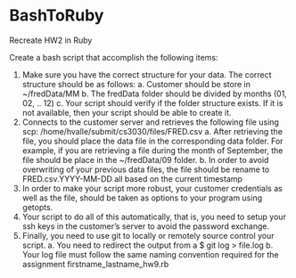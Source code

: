 # BashToRuby
Recreate HW2 in Ruby

Create a bash script that accomplish the following items:
1. Make sure you have the correct structure for your data. The correct structure should be as
      follows:
    a. Customer should be store in ~/fredData/MM
    b. The fredData folder should be divided by months (01, 02, .. 12)
    c. Your script should verify if the folder structure exists. If it is not available, then your
      script should be able to create it.
2. Connects to the customer server and retrieves the following file using scp:
      /home/hvalle/submit/cs3030/files/FRED.csv
    a. After retrieving the file, you should place the data file in the corresponding data
      folder. For example, if you are retrieving a file during the month of September, the
      file should be place in the ~/fredData/09 folder.
    b. In order to avoid overwriting of your previous data files, the file should be rename to
      FRED.csv.YYYY-MM-DD all based on the current timestamp
3. In order to make your script more robust, your customer credentials as well as the file,
      should be taken as options to your program using getopts.
4. Your script to do all of this automatically, that is, you need to setup your ssh keys in the
      customer’s server to avoid the password exchange.
5. Finally, you need to use git to locally or remotely source control your script.
    a. You need to redirect the output from a $ git log > file.log
    b. Your log file must follow the same naming convention required for the assignment
      firstname_lastname_hw9.rb
